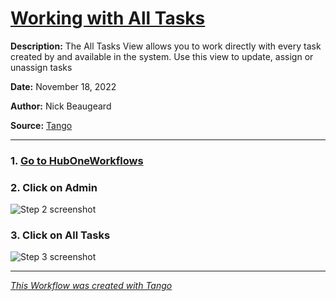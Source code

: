 # [Working with All Tasks](https://app.tango.us/app/workflow/d4bd39d8-d746-43d8-9010-ad1f7bdbd9fa?utm_source=markdown&utm_medium=markdown&utm_campaign=workflow%20export%20links)

__Description:__ 
The All Tasks View allows you to work directly with every task created by and available in the system. Use this view to update, assign or unassign tasks


__Date:__ November 18, 2022

__Author:__ Nick Beaugeard

__Source:__ [Tango](https://app.tango.us/app/workflow/d4bd39d8-d746-43d8-9010-ad1f7bdbd9fa?utm_source=markdown&utm_medium=markdown&utm_campaign=workflow%20export%20links)

***

### 1. [Go to HubOneWorkflows](https://localhost:7063/alltasks)


### 2. Click on Admin
![Step 2 screenshot](https://images.tango.us/workflows/d4bd39d8-d746-43d8-9010-ad1f7bdbd9fa/steps/8f898f8d-4c1f-4bc7-b52a-76f236b0398a/6d5d475e-298c-42ff-9bc9-8b61cbf6088a.png?crop=focalpoint&fit=crop&fp-x=0.2034&fp-y=0.0271&fp-z=2.8069&w=1200&ar=1920%3A942)


### 3. Click on All Tasks
![Step 3 screenshot](https://images.tango.us/workflows/d4bd39d8-d746-43d8-9010-ad1f7bdbd9fa/steps/0d83a476-ac7c-4088-a6c0-2d9ac3428539/15465c23-ab11-409f-942c-3c7813fa4161.png?crop=focalpoint&fit=crop&fp-x=0.7432&fp-y=0.1322&fp-z=2.0000&w=1200&ar=1920%3A942)


***
_[This Workflow was created with Tango](https://app.tango.us/app/workflow/d4bd39d8-d746-43d8-9010-ad1f7bdbd9fa?utm_source=markdown&utm_medium=markdown&utm_campaign=workflow%20export%20links)_